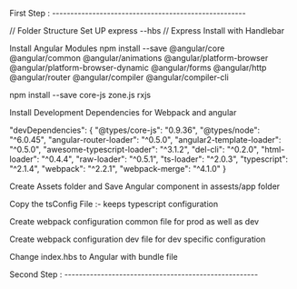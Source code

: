 First Step : -----------------------------------------------------

// Folder Structure Set UP
express --hbs // Express Install with Handlebar

Install Angular Modules
npm install --save @angular/core @angular/common @angular/animations @angular/platform-browser @angular/platform-browser-dynamic @angular/forms @angular/http @angular/router @angular/compiler @angular/compiler-cli

npm install --save core-js zone.js rxjs

Install Development Dependencies for Webpack and angular

"devDependencies": {
  "@types/core-js": "0.9.36",
  "@types/node": "^6.0.45",
  "angular-router-loader": "^0.5.0",
  "angular2-template-loader": "^0.5.0",
  "awesome-typescript-loader": "^3.1.2",
  "del-cli": "^0.2.0",
  "html-loader": "^0.4.4",
  "raw-loader": "^0.5.1",
  "ts-loader": "^2.0.3",
  "typescript": "^2.1.4",
  "webpack": "^2.2.1",
  "webpack-merge": "^4.1.0"
}

Create Assets folder and Save Angular component in assests/app folder

Copy the tsConfig File :- keeps typescript configuration

Create webpack configuration common file for prod as well as dev

Create webpack configuration dev file for dev specific configuration

Change index.hbs to Angular with bundle file

Second Step : -----------------------------------------------------



